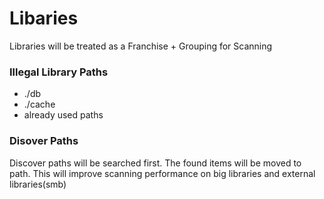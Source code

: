 # Libaries
Libraries will be treated as a Franchise + Grouping for Scanning

### Illegal Library Paths
- ./db
- ./cache
- already used paths

### Disover Paths
Discover paths will be searched first.
The found items will be moved to path.
This will improve scanning performance on big libraries and external libraries(smb)
